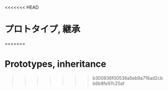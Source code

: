 <<<<<<< HEAD
# プロトタイプ, 継承
=======
# Prototypes, inheritance
>>>>>>> b300836f00536a5eb9a716ad2cbb6b8fe97c25af

